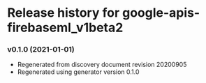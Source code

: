 # Release history for google-apis-firebaseml_v1beta2

### v0.1.0 (2021-01-01)

* Regenerated from discovery document revision 20200905
* Regenerated using generator version 0.1.0

